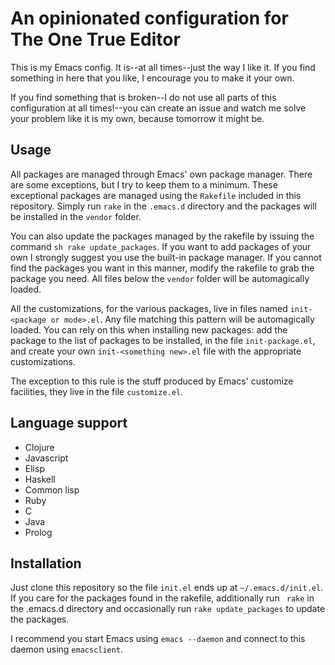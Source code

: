 # An opinionated configuration for The One True Editor

This is my Emacs config.  It is--at all times--just the way I like it.  If you find something in here that you like, I encourage you to make it your own.

If you find something that is broken--I do not use all parts of this configuration at all times!--you can create an issue and watch me solve your problem like it is my own, because tomorrow it might be.

## Usage
All packages are managed through Emacs' own package manager.  There are some exceptions, but I try to keep them to a minimum.  These exceptional packages are managed using the `Rakefile` included in this repository.  Simply run `rake` in the `.emacs.d` directory and the packages will be installed in the `vendor` folder.

You can also update the packages managed by the rakefile by issuing the command `sh rake update_packages`.  If you want to add packages of your own I strongly suggest you use the built-in package manager.  If you cannot find the packages you want in this manner, modify the rakefile to grab the package you need.  All files below the `vendor` folder will be automagically loaded.

All the customizations, for the various packages, live in files named `init-<package or mode>.el`.  Any file matching this pattern will be automagically loaded.  You can rely on this when installing new packages: add the package to the list of packages to be installed, in the file `init-package.el`, and create your own `init-<something new>.el` file with the appropriate customizations.

The exception to this rule is the stuff produced by Emacs' customize facilities, they live in the file `customize.el`.

## Language support

* Clojure
* Javascript
* Elisp
* Haskell
* Common lisp
* Ruby
* C
* Java
* Prolog

## Installation
Just clone this repository so the file `init.el` ends up at `~/.emacs.d/init.el`.  If you care for the packages found in the rakefile, additionally run ` rake` in the .emacs.d directory and occasionally run `rake update_packages` to update the packages.

I recommend you start Emacs using `emacs --daemon` and connect to this daemon using `emacsclient`.
